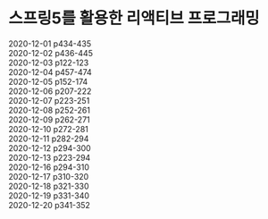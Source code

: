 # 스프링5를 활용한 리액티브 프로그래밍

2020-12-01 p434-435  
2020-12-02 p436-445  
2020-12-03 p122-123  
2020-12-04 p457-474  
2020-12-05 p152-174  
2020-12-06 p207-222  
2020-12-07 p223-251  
2020-12-08 p252-261  
2020-12-09 p262-271  
2020-12-10 p272-281  
2020-12-11 p282-294  
2020-12-12 p294-300  
2020-12-13 p223-294  
2020-12-16 p294-310  
2020-12-17 p310-320  
2020-12-18 p321-330  
2020-12-19 p331-340  
2020-12-20 p341-352  
